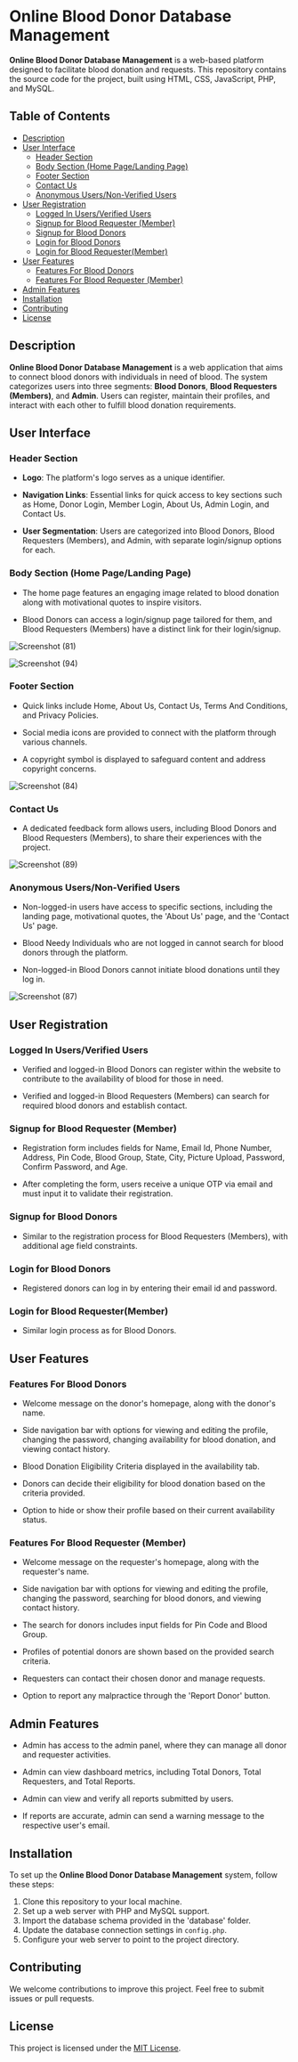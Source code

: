# Online Blood Donor Database Management

**Online Blood Donor Database Management** is a web-based platform designed to facilitate blood donation and requests. This repository contains the source code for the project, built using HTML, CSS, JavaScript, PHP, and MySQL.

## Table of Contents

- [Description](#description)
- [User Interface](#user-interface)
  - [Header Section](#header-section)
  - [Body Section (Home Page/Landing Page)](#body-section-home-pagelanding-page)
  - [Footer Section](#footer-section)
  - [Contact Us](#contact-us)
  - [Anonymous Users/Non-Verified Users](#anonymous-usersnon-verified-users)
- [User Registration](#user-registration)
  - [Logged In Users/Verified Users](#logged-in-usersverified-users)
  - [Signup for Blood Requester (Member)](#signup-for-blood-requester-member)
  - [Signup for Blood Donors](#signup-for-blood-donors)
  - [Login for Blood Donors](#login-for-blood-donors)
  - [Login for Blood Requester(Member)](#login-for-blood-requestermember)
- [User Features](#user-features)
  - [Features For Blood Donors](#features-for-blood-donors)
  - [Features For Blood Requester (Member)](#features-for-blood-requester-member)
- [Admin Features](#admin-features)
- [Installation](#installation)
- [Contributing](#contributing)
- [License](#license)

## Description

**Online Blood Donor Database Management** is a web application that aims to connect blood donors with individuals in need of blood. The system categorizes users into three segments: **Blood Donors**, **Blood Requesters (Members)**, and **Admin**. Users can register, maintain their profiles, and interact with each other to fulfill blood donation requirements.

## User Interface

### Header Section

- **Logo**: The platform's logo serves as a unique identifier.

- **Navigation Links**: Essential links for quick access to key sections such as Home, Donor Login, Member Login, About Us, Admin Login, and Contact Us.

- **User Segmentation**: Users are categorized into Blood Donors, Blood Requesters (Members), and Admin, with separate login/signup options for each.

### Body Section (Home Page/Landing Page)

- The home page features an engaging image related to blood donation along with motivational quotes to inspire visitors.

- Blood Donors can access a login/signup page tailored for them, and Blood Requesters (Members) have a distinct link for their login/signup.

![Screenshot (81)](https://github.com/ruban117/Online-Blood-Donor-Database-Management-System/assets/102974324/e0aa9ce4-704c-4b44-b4b7-bbb81721be13)


![Screenshot (94)](https://github.com/ruban117/Online-Blood-Donor-Database-Management-System/assets/102974324/be266fc5-a671-4178-b235-241d4de108d7)



### Footer Section

- Quick links include Home, About Us, Contact Us, Terms And Conditions, and Privacy Policies.

- Social media icons are provided to connect with the platform through various channels.

- A copyright symbol is displayed to safeguard content and address copyright concerns.

![Screenshot (84)](https://github.com/ruban117/Online-Blood-Donor-Database-Management-System/assets/102974324/f2015b05-8ad0-4c8d-92dd-5bac438e113c)



### Contact Us

- A dedicated feedback form allows users, including Blood Donors and Blood Requesters (Members), to share their experiences with the project.

![Screenshot (89)](https://github.com/ruban117/Online-Blood-Donor-Database-Management-System/assets/102974324/932cc5f6-18e3-4952-9ebf-e0faff6dd73a)



### Anonymous Users/Non-Verified Users

- Non-logged-in users have access to specific sections, including the landing page, motivational quotes, the 'About Us' page, and the 'Contact Us' page.

- Blood Needy Individuals who are not logged in cannot search for blood donors through the platform.

- Non-logged-in Blood Donors cannot initiate blood donations until they log in.

![Screenshot (87)](https://github.com/ruban117/Online-Blood-Donor-Database-Management-System/assets/102974324/6853fcef-2deb-4e7c-a88d-f91bea1fb515)


## User Registration

### Logged In Users/Verified Users

- Verified and logged-in Blood Donors can register within the website to contribute to the availability of blood for those in need.

- Verified and logged-in Blood Requesters (Members) can search for required blood donors and establish contact.

### Signup for Blood Requester (Member)

- Registration form includes fields for Name, Email Id, Phone Number, Address, Pin Code, Blood Group, State, City, Picture Upload, Password, Confirm Password, and Age.

- After completing the form, users receive a unique OTP via email and must input it to validate their registration.

### Signup for Blood Donors

- Similar to the registration process for Blood Requesters (Members), with additional age field constraints.

### Login for Blood Donors

- Registered donors can log in by entering their email id and password.

### Login for Blood Requester(Member)

- Similar login process as for Blood Donors.

## User Features

### Features For Blood Donors

- Welcome message on the donor's homepage, along with the donor's name.

- Side navigation bar with options for viewing and editing the profile, changing the password, changing availability for blood donation, and viewing contact history.

- Blood Donation Eligibility Criteria displayed in the availability tab.

- Donors can decide their eligibility for blood donation based on the criteria provided.

- Option to hide or show their profile based on their current availability status.

### Features For Blood Requester (Member)

- Welcome message on the requester's homepage, along with the requester's name.

- Side navigation bar with options for viewing and editing the profile, changing the password, searching for blood donors, and viewing contact history.

- The search for donors includes input fields for Pin Code and Blood Group.

- Profiles of potential donors are shown based on the provided search criteria.

- Requesters can contact their chosen donor and manage requests.

- Option to report any malpractice through the 'Report Donor' button.

## Admin Features

- Admin has access to the admin panel, where they can manage all donor and requester activities.

- Admin can view dashboard metrics, including Total Donors, Total Requesters, and Total Reports.

- Admin can view and verify all reports submitted by users.

- If reports are accurate, admin can send a warning message to the respective user's email.

## Installation

To set up the **Online Blood Donor Database Management** system, follow these steps:

1. Clone this repository to your local machine.
2. Set up a web server with PHP and MySQL support.
3. Import the database schema provided in the 'database' folder.
4. Update the database connection settings in `config.php`.
5. Configure your web server to point to the project directory.

## Contributing

We welcome contributions to improve this project. Feel free to submit issues or pull requests.

## License

This project is licensed under the [MIT License](LICENSE).
